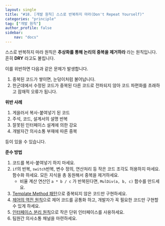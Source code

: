 ```yaml
---
layout: single
title: "#18. [개발 원칙] 스스로 반복하지 마라(Don't Repeat Yourself)"
categories: "principle"
tag: ["개발 원칙"]
author_profile: false
sidebar: 
    nav: "docs"
---
```


스스로 반복하지 마라 원칙은 **추상화를 통해 논리의 중복을 제거하라** 라는 원칙입니다. 흔히 **DRY** 라고도 불립니다.

이를 위반하면 다음과 같은 문제가 발생합니다.

1. 중복된 코드가 쌓이면, 눈덩이처럼 불어납니다.
2. 한군데에서 수정된 코드가 중복된 다른 코드로 전파되지 않아 코드 파편화를 초래하고 잠재적 오류가 됩니다.

**위반 사례**

1. 게을러서 복사-붙여넣기 된 코드
2. 주석, 코드, 설계서의 설명 반복
3. 잘못된 인터페이스 설계에 의한 강요
4. 개발자간 의사소통 부재에 따른 중복

등이 있을 수 있습니다.

**준수 방법**

1. 코드를 복사-붙여넣기 하지 마세요.
2. `if`의 반복, `switch`반복, 변수 정의, 연산처리 등 작은 코드 조각도 허용하지 마세요. 함수화 하세요. 모든 지식을 총 동원해서 중복을 제거하세요.
   * 비율 계산 연산인 `a * b / c` 가 반복된다면, `MulDiv(a, b, c)` 함수를 만드세요.
3. [Template Method 패턴](https://tango1202.github.io/pattern/pattern-template-method/)으로 중복되지 않은 코드만 구현하세요. 
4. [제어의 역전 원칙](https://tango1202.github.io/principle/principle-inversion-of-control/)으로 제어 코드를 공통화 하고, 개발자가 꼭 필요한 코드만 구현할 수 있게 하세요. 
5. [인터페이스 분리 원칙](https://tango1202.github.io/principle/principle-interface-segregation/)으로 작은 단위 인터페이스를 사용하세요.
6. 팀원간 의사소통 채널을 마련하세요.

